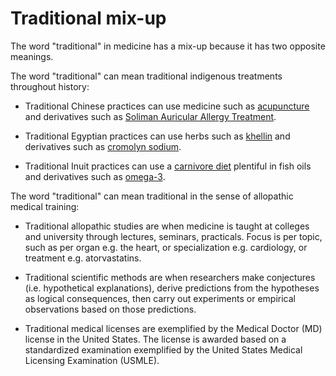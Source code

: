 # Traditional mix-up

The word "traditional" in medicine has a mix-up because it has two opposite meanings.

The word "traditional" can mean traditional indigenous treatments throughout history:

* Traditional Chinese practices can use medicine such as [acupuncture](../acupunture/) and derivatives such as [Soliman Auricular Allergy Treatment](../soliman-auricular-allergy-treatment/).

* Traditional Egyptian practices can use herbs such as [khellin](../khellin/) and derivatives such as [cromolyn sodium](../cromolyn-sodium/).

* Traditional Inuit practices can use a [carnivore diet](../carnivore-diet/) plentiful in fish oils and derivatives such as [omega-3](../omega-3/).

The word "traditional" can mean traditional in the sense of allopathic medical training:

* Traditional allopathic studies are when medicine is taught at colleges and university through lectures, seminars, practicals. Focus is per topic, such as per organ e.g. the heart, or specialization e.g. cardiology, or treatment e.g. atorvastatins.

* Traditional scientific methods are when researchers make conjectures (i.e. hypothetical explanations), derive predictions from the hypotheses as logical consequences, then carry out experiments or empirical observations based on those predictions.

* Traditional medical licenses are exemplified by the Medical Doctor (MD) license in the United States. The license is awarded based on a standardized examination exemplified by the United States Medical Licensing Examination (USMLE).
